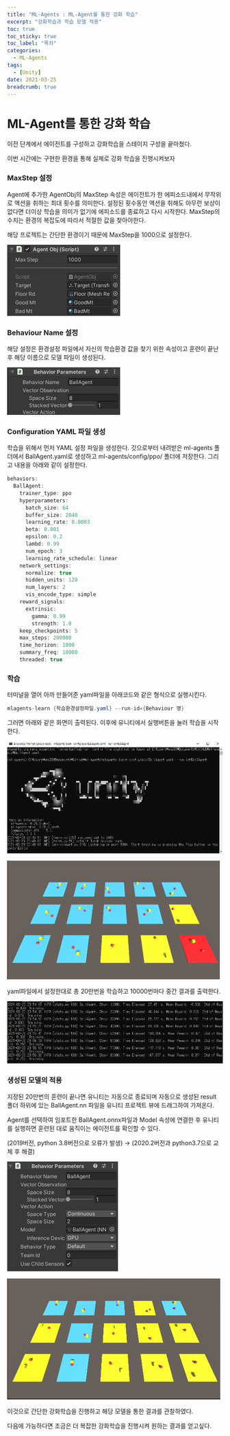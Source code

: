```yaml
---
title: "ML-Agents : ML-Agent를 통한 강화 학습"
excerpt: "강화학습과 학습 모델 적용"
toc: true
toc_sticky: true
toc_label: "목차"
categories:
  - ML-Agents
tags:
  - [Unity]
date: 2021-03-25
breadcrumb: true
---
```



# ML-Agent를 통한 강화 학습

이전 단계에서 에이전트를 구성하고 강화학습을 스테이지 구성을 끝마쳤다.

이번 시간에는 구현한 환경을 통해 실제로 강화 학습을 진행시켜보자

### MaxStep 설정

  Agent에 추가한 AgentObj의 MaxStep 속성은 에이전트가 한 에피소드내에서 무작위로 액션을 취하는 최대 횟수를 의미한다. 설정된 횟수동안 액션을 취해도 아무런 보상이 없다면 더이상 학습을 의미가 없기에 에피소드를 종료하고 다시 시작한다. MaxStep의 수치는 환경의 복잡도에 따라서 적절한 값을 찾아야한다.

  해당 프로젝트는 간단한 환경이기 때문에 MaxStep을 1000으로 설정한다.

![/assets/images/posts/2021-03-25/ml5/Untitled.png](/assets/images/posts/2021-03-25/ml5/Untitled.png)

### Behaviour Name 설정

 해당 설정은 환경설정 파일에서 자신의 학습환경 값을 찾기 위한 속성이고 훈련이 끝난 후 해당 이름으로 모델 파일이 생성된다.

![/assets/images/posts/2021-03-25/ml5/Untitled%201.png](/assets/images/posts/2021-03-25/ml5/Untitled%201.png)

### Configuration YAML 파일 생성

  학습을 위해서 먼저 YAML 설정 파일을 생성한다. 깃으로부터 내려받은 ml-agents 폴더에서  BallAgent.yaml로 생성하고 ml-agents/config/ppo/ 폴더에 저장한다. 그리고 내용을 아래와 같이 설정한다.

```csharp
behaviors:
  BallAgent:
    trainer_type: ppo
    hyperparameters:
      batch_size: 64
      buffer_size: 2048
      learning_rate: 0.0003
      beta: 0.001
      epsilon: 0.2
      lambd: 0.99
      num_epoch: 3
      learning_rate_schedule: linear
    network_settings:
      normalize: true
      hidden_units: 128
      num_layers: 2
      vis_encode_type: simple
    reward_signals:
      extrinsic:
        gamma: 0.99
        strength: 1.0
    keep_checkpoints: 5
    max_steps: 200000
    time_horizon: 1000
    summary_freq: 10000
    threaded: true
```

### 학습

 터미널을 열어 아까 만들어준 yaml파일을 아래코드와 같은 형식으로 실행시킨다.

```csharp
mlagents-learn {학습환경설정파일.yaml} --run-id={Behaviour 명}
```

그러면 아래와 같은 화면이 출력된다. 이후에 유니티에서 실행버튼을 눌러 학습을 시작한다.

![/assets/images/posts/2021-03-25/ml5/Untitled%202.png](/assets/images/posts/2021-03-25/ml5/Untitled%202.png)

![/assets/images/posts/2021-03-25/ml5/Untitled%203.png](/assets/images/posts/2021-03-25/ml5/Untitled%203.png)

yaml파일에서 설정한대로 총 20만번을 학습하고 10000번마다 중간 결과를 출력한다.

![/assets/images/posts/2021-03-25/ml5/Untitled%204.png](/assets/images/posts/2021-03-25/ml5/Untitled%204.png)

### 생성된 모델의 적용

  지정된 20만번의 훈련이 끝나면 유니티는 자동으로 종료되며 자동으로 생성된 result 폴더 하위에 있는 BallAgent.nn 파일을 유니티 프로젝트 뷰에 드래그하여 가져온다.

  Agent를 선택하여 임포트한 BallAgent.onnx파일과 Model 속성에 연결한 후 유니티를 실행하면 훈련된 대로 움직이는 에이전트를 확인할 수 있다.

(2019버전, python 3.8버전으로 오류가 발생) → (2020.2버전과 python3.7으로 교체 후 해결)

![/assets/images/posts/2021-03-25/ml5/Untitled%205.png](/assets/images/posts/2021-03-25/ml5/Untitled%205.png)

![/assets/images/posts/2021-03-25/ml5/Untitled%206.png](/assets/images/posts/2021-03-25/ml5/Untitled%206.png)

이것으로 간단한 강화학습을 진행하고 해당 모델을 통한 결과를 관찰하였다.

다음에 가능하다면 조금은 더 복잡한 강화학습을 진행시켜 원하는 결과를 얻고싶다.